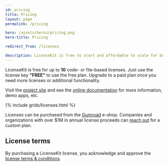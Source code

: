 ```yaml
---
id: pricing
title: Pricing
layout: page
permalink: /pricing

hero: /assets/heros/pricing.png
hero-title: Pricing

redirect_from: /licenses

description: LicenseKit is free to start and affordable to scale for both indies, startups and businesses.
---
```



LicenseKit is free for up to **10** code- or file-based licenses. Just use the license key **"FREE"** to use the free plan. Upgrade to a paid plan once you need more licenses or additional functionality.

Visit the [project site]({{site.github_url}}) and see the [online documentation]({{site.documentation_url}}) for more information, demo apps, etc.

{% include grids/licenses.html %}

Licenses can be purchased from the [Gumroad]({{site.gumroad_url}}) e-shop. Companies and organizations with over $1M in annual license proceeds can [reach out](mailto:{{site.email}}?subject=LicenseKit%20License) for a custom plan.


## License terms

By purchasing a LicenseKit license, you acknowledge and approve the [license terms & conditions](/licenses/terms-and-conditions).